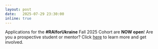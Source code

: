 ```yaml
---
layout: post
date:   2025-07-29 23:30:00
inline: true
---
```


Applications for the **#RAIforUkraine** Fall 2025 Cohort are **NOW open**! Are you a prospective student or mentor? Click [here](https://airesponsibly.net/RAIforUkraine/) to learn more and get involved. 

